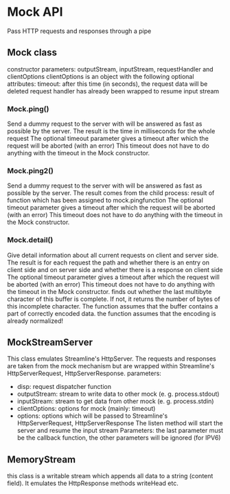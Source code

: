 # Mock API  
Pass HTTP requests and responses through a pipe
## Mock class
constructor parameters: outputStream, inputStream, requestHandler and clientOptions
clientOptions is an object with the following optional attributes: 
timeout: after this time (in seconds), the request data will be deleted
request handler has already been wrapped to resume input stream
### Mock.ping()
Send a dummy request to the server with will be answered as fast as possible by the server.
The result is the time in milliseconds for the whole request
The optional timeout parameter gives a timeout after which the request will be aborted (with an error)
This timeout does not have to do anything with the timeout in the Mock constructor.
### Mock.ping2()
Send a dummy request to the server with will be answered as fast as possible by the server.
The result comes from the child process: result of function which has been assigned to mock.pingfunction
The optional timeout parameter gives a timeout after which the request will be aborted (with an error)
This timeout does not have to do anything with the timeout in the Mock constructor.
### Mock.detail()
Give detail information about all current requests on client and server side.
The result is for each request the path and whether there is an entry on client side and on server side and whether there is a response on client side
The optional timeout parameter gives a timeout after which the request will be aborted (with an error)
This timeout does not have to do anything with the timeout in the Mock constructor.
finds out whether the last multibyte character of this buffer is complete. If not, it returns the number of bytes of this 
incomplete character. The function assumes that the buffer contains a part of correctly encoded data.
the function assumes that the encoding is already normalized!
## MockStreamServer
This class emulates Streamline's HttpServer. The requests and responses are taken from the mock mechanism but are wrapped within
Streamline's HttpServerRequest, HttpServerResponse.
parameters: 
- disp: request dispatcher function
- outputStream: stream to write data to other mock (e. g. process.stdout)
- inputStream: stream to get data from other mock (e. g. process.stdin)
- clientOptions: options for mock (mainly: timeout)
- options: options which will be passed to Streamline's HttpServerRequest, HttpServerResponse
The listen method will start the server and resume the input stream
Parameters: the last parameter must be the callback function, the other parameters will be ignored (for IPV6)
## MemoryStream
this class is a writable stream which appends all data to a string (content field). It emulates the HttpResponse methods writeHead etc.
